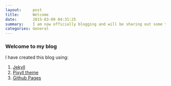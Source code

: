 ```yaml
---
layout:     post
title:      Welcome
date:       2015-03-09 04:31:25
summary:    I am now officially blogging and will be sharing out some tips on programming.
categories: General
---
```


### Welcome to my blog

I have created this blog using:<br>
  1. [Jekyll](http://jekyllrb.com) <br>
  2. [Pixyll theme ](http://pixyll.com)<br>
  3. [Github Pages](https://pages.github.com)<br>

